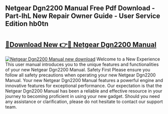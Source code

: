 ## Netgear Dgn2200 Manual Free Pdf Download - Part-IhL New Repair Owner Guide - User Service Edition hb0tn

# <h2><a href="http://cf23215.oget.top/?id=Netgear+Dgn2200+Manual">🔗Download New 👉🔴 Netgear Dgn2200 Manual</a></h2>

[![Netgear Dgn2200 Manual new download](https://i.imgur.com/5g1atiW.png)](http://cf23215.oget.top/?id=Netgear+Dgn2200+Manual)
Welcome to a New Experience This user manual introduces you to the unique features and functionalities of your new Netgear Dgn2200 Manual. Safety First Please ensure you follow all safety precautions when operating your new Netgear Dgn2200 Manual. Your new Netgear Dgn2200 Manual features a powerful engine and innovative features for exceptional performance. Our expectation is that the Netgear Dgn2200 Manual has been a reliable and effective resource in your journey to becoming proficient in using your new gadget. Should you need any assistance or clarification, please do not hesitate to contact our support team.
